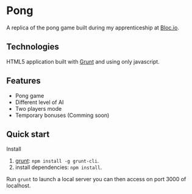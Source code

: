 Pong
=================

A replica of the pong game built during my apprenticeship at [Bloc.io](www.bloc.io).

## Technologies

HTML5 application built with [Grunt](gruntjs.com) and using only javascript.

## Features

* Pong game
* Different level of AI
* Two players mode
* Temporary bonuses (Comming soon)

## Quick start

Install

1. [grunt](gruntjs.com): `npm install -g grunt-cli`.
2. install dependencies: `npm install`.

Run `grunt` to launch a local server you can then access on port 3000 of localhost.
